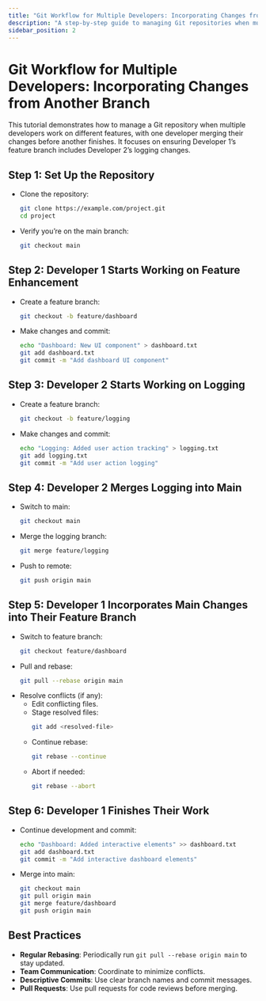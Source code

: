 ```yaml
---
title: "Git Workflow for Multiple Developers: Incorporating Changes from Another Branch"
description: "A step-by-step guide to managing Git repositories when multiple developers work on different features"
sidebar_position: 2
---
```


# Git Workflow for Multiple Developers: Incorporating Changes from Another Branch

This tutorial demonstrates how to manage a Git repository when multiple developers work on different features, with one developer merging their changes before another finishes. It focuses on ensuring Developer 1’s feature branch includes Developer 2’s logging changes.

## Step 1: Set Up the Repository
- Clone the repository:
  ```bash
  git clone https://example.com/project.git
  cd project
  ```
- Verify you’re on the main branch:
  ```bash
  git checkout main
  ```

## Step 2: Developer 1 Starts Working on Feature Enhancement
- Create a feature branch:
  ```bash
  git checkout -b feature/dashboard
  ```
- Make changes and commit:
  ```bash
  echo "Dashboard: New UI component" > dashboard.txt
  git add dashboard.txt
  git commit -m "Add dashboard UI component"
  ```

## Step 3: Developer 2 Starts Working on Logging
- Create a feature branch:
  ```bash
  git checkout -b feature/logging
  ```
- Make changes and commit:
  ```bash
  echo "Logging: Added user action tracking" > logging.txt
  git add logging.txt
  git commit -m "Add user action logging"
  ```

## Step 4: Developer 2 Merges Logging into Main
- Switch to main:
  ```bash
  git checkout main
  ```
- Merge the logging branch:
  ```bash
  git merge feature/logging
  ```
- Push to remote:
  ```bash
  git push origin main
  ```

## Step 5: Developer 1 Incorporates Main Changes into Their Feature Branch
- Switch to feature branch:
  ```bash
  git checkout feature/dashboard
  ```
- Pull and rebase:
  ```bash
  git pull --rebase origin main
  ```
- Resolve conflicts (if any):
  - Edit conflicting files.
  - Stage resolved files:
    ```bash
    git add <resolved-file>
    ```
  - Continue rebase:
    ```bash
    git rebase --continue
    ```
  - Abort if needed:
    ```bash
    git rebase --abort
    ```

## Step 6: Developer 1 Finishes Their Work
- Continue development and commit:
  ```bash
  echo "Dashboard: Added interactive elements" >> dashboard.txt
  git add dashboard.txt
  git commit -m "Add interactive dashboard elements"
  ```
- Merge into main:
  ```bash
  git checkout main
  git pull origin main
  git merge feature/dashboard
  git push origin main
  ```

## Best Practices
- **Regular Rebasing**: Periodically run `git pull --rebase origin main` to stay updated.
- **Team Communication**: Coordinate to minimize conflicts.
- **Descriptive Commits**: Use clear branch names and commit messages.
- **Pull Requests**: Use pull requests for code reviews before merging.